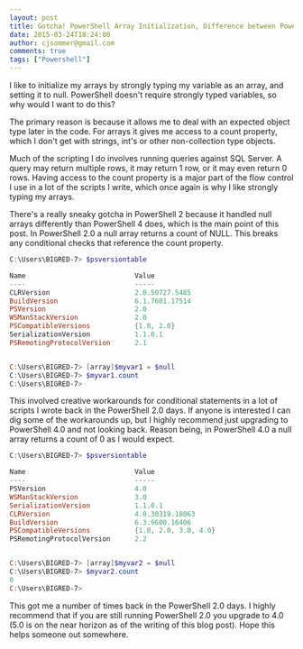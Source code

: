 ```yaml
---
layout: post
title: Gotcha! PowerShell Array Initialization, Difference between PowerShell 2.0 and 4.0
date: 2015-03-24T18:24:00
author: cjsommer@gmail.com
comments: true
tags: ["Powershell"]
---
```

I like to initialize my arrays by strongly typing my variable as an array, and setting it to null. PowerShell doesn't require strongly typed variables, so why would I want to do this?

The primary reason is because it allows me to deal with an expected object type later in the code. For arrays it gives me access to a count property, which I don't get with strings, int's or other non-collection type objects.

Much of the scripting I do involves running queries against SQL Server. A query may return multiple rows, it may return 1 row, or it may even return 0 rows. Having access to the count property is a major part of the flow control I use in a lot of the scripts I write, which once again is why I like strongly typing my arrays.

There's a really sneaky gotcha in PowerShell 2 because it handled null arrays differently than PowerShell 4 does, which is the main point of this post. In PowerShell 2.0 a null array returns a count of NULL. This breaks any conditional checks that reference the count property.

```powershell
C:\Users\BIGRED-7> $psversiontable

Name                           Value
----                           -----
CLRVersion                     2.0.50727.5485
BuildVersion                   6.1.7601.17514
PSVersion                      2.0
WSManStackVersion              2.0
PSCompatibleVersions           {1.0, 2.0}
SerializationVersion           1.1.0.1
PSRemotingProtocolVersion      2.1


C:\Users\BIGRED-7> [array]$myvar1 = $null
C:\Users\BIGRED-7> $myvar1.count
C:\Users\BIGRED-7>
```

This involved creative workarounds for conditional statements in a lot of scripts I wrote back in the PowerShell 2.0 days. If anyone is interested I can dig some of the workarounds up, but I highly recommend just upgrading to PowerShell 4.0 and not looking back. Reason being, in PowerShell 4.0 a null array returns a count of 0 as I would expect.

```powershell
C:\Users\BIGRED-7> $psversiontable

Name                           Value
----                           -----
PSVersion                      4.0
WSManStackVersion              3.0
SerializationVersion           1.1.0.1
CLRVersion                     4.0.30319.18063
BuildVersion                   6.3.9600.16406
PSCompatibleVersions           {1.0, 2.0, 3.0, 4.0}
PSRemotingProtocolVersion      2.2


C:\Users\BIGRED-7> [array]$myvar2 = $null
C:\Users\BIGRED-7> $myvar2.count
0
C:\Users\BIGRED-7>
```

This got me a number of times back in the PowerShell 2.0 days. I highly recommend that if you are still running PowerShell 2.0 you upgrade to 4.0 (5.0 is on the near horizon as of the writing of this blog post). Hope this helps someone out somewhere.
